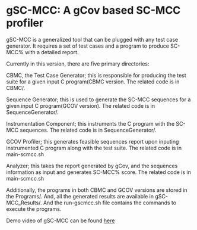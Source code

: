 # gSC-MCC: A gCov based SC-MCC profiler

gSC-MCC is a generalized tool that can be plugged with any test case generator. It requires a set of test cases and a program to produce SC-MCC% with a detailed report.     

Currently in this version, there are five primary directories:

CBMC, the Test Case Generator; this is responsible for producing the test suite for a given input C program(CBMC version. The related code is in CBMC/.

Sequence Generator; this is used to generate the SC-MCC sequences for a given input C program(GCOV version). The related code is in SequenceGenerator/.

Instrumentation Component; this instruments the C program with the SC-MCC sequences. The related code is in SequenceGenerator/.

GCOV Profiler; this generates feasible sequences report upon inputing instrumented C program along with the test suite. The related code is in main-scmcc.sh

Analyzer; this takes the report generated by gCov, and the sequences information as input and generates SC-MCC% score. The related code is in main-scmcc.sh

Additionally, the programs in both CBMC and GCOV versions are stored in the Programs/. And, all the generated results are available in gSC-MCC_Results/. And the run-gscmcc.sh file contains the commands to execute the programs.

Demo video of gSC-MCC can be found [here](https://drive.google.com/file/d/1XLuoEZxL-rOfr1SCf-QXuuzkzPWJWyUp/view?usp=sharing)
